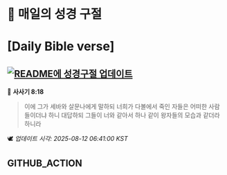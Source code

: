# 🙏 매일의 성경 구절
# [Daily Bible verse]
## [![README에 성경구절 업데이트](https://github.com/DONGSUKA/first_test/actions/workflows/update-readme-bible.yml/badge.svg)](https://github.com/DONGSUKA/first_test/actions/workflows/update-readme-bible.yml)
<!-- START_BIBLE_VERSE -->
📖 **사사기 8:18**
> 이에 그가 세바와 살문나에게 말하되 너희가 다볼에서 죽인 자들은 어떠한 사람들이더냐 하니 대답하되 그들이 너와 같아서 하나 같이 왕자들의 모습과 같더라 하니라

🕊️ _업데이트 시각: 2025-08-12 06:41:00 KST_
  <!-- END_BIBLE_VERSE -->
## GITHUB_ACTION
